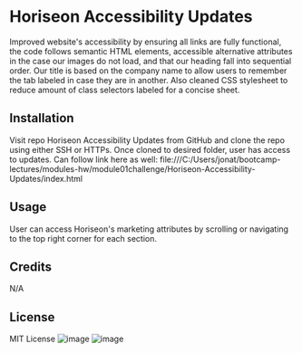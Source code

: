 # Horiseon Accessibility Updates

Improved website's accessibility by ensuring all links are fully functional, the code follows semantic HTML elements, accessible alternative attributes in the case our images do not load, and that our heading fall into sequential order. Our title is based on the company name to allow users to remember the tab labeled in case they are in another. Also cleaned CSS stylesheet to reduce amount of class selectors labeled for a concise sheet.

## Installation

Visit repo Horiseon Accessibility Updates from GitHub and clone the repo using either SSH or HTTPs. Once cloned to desired folder, user has access to updates.
Can follow link here as well: file:///C:/Users/jonat/bootcamp-lectures/modules-hw/module01challenge/Horiseon-Accessibility-Updates/index.html

## Usage

User can access Horiseon's marketing attributes by scrolling or navigating to the top right corner for each section.

## Credits

N/A

## License

MIT License
![image](https://user-images.githubusercontent.com/109776043/184282619-f7d8466f-25cb-489b-be2d-3440560ba541.png)
![image](https://user-images.githubusercontent.com/109776043/184282629-3f5c4b1f-400d-45c8-9de0-16cfa221fee2.png)

